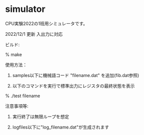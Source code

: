 # simulator
CPU実験2022の1班用シミュレータです。

2022/12/1 更新
入出力に対応


ビルド:

% make


使用方法：

1. samples以下に機械語コード "filename.dat" を追加(fib.dat参照)

2. 以下のコマンドを実行で標準出力にレジスタの最終状態を表示

% ./test filename


注意事項等:

1. 実行終了は無限ループを想定

2. logfiles以下に"log_filename.dat"が生成されます
